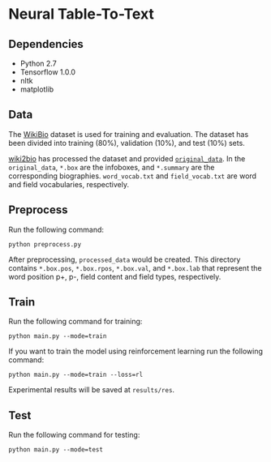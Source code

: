 # Neural Table-To-Text

## Dependencies
  - Python 2.7
  - Tensorflow 1.0.0
  - nltk
  - matplotlib

## Data
The [WikiBio](https://github.com/DavidGrangier/wikipedia-biography-dataset) dataset is used for training and evaluation. The dataset has been divided into training (80%), validation (10%), and test (10%) sets.

[wiki2bio](https://github.com/tyliupku/wiki2bio) has processed the dataset and provided [`original_data`](https://drive.google.com/file/d/15AV8LeWY3nzCKb8RRbM8kwHAp_DUZ5gf/view?usp=sharing). In the `original_data`, `*.box` are the infoboxes, and `*.summary` are the corresponding biographies. `word_vocab.txt` and `field_vocab.txt` are word and field vocabularies, respectively. 

## Preprocess
Run the following command:
```
python preprocess.py
```

After preprocessing, `processed_data` would be created. This directory contains `*.box.pos`, `*.box.rpos`, `*.box.val`, and `*.box.lab` that represent the word position p+, p-, field content and field types, respectively.

## Train
Run the following command for training:
```
python main.py --mode=train
```

If you want to train the model using reinforcement learning run the following command:
```
python main.py --mode=train --loss=rl
```

Experimental results will be saved at `results/res`.

## Test
Run the following command for testing:
```
python main.py --mode=test
```